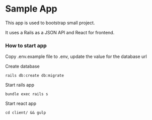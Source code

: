 # Sample App

This app is used to bootstrap small project.

It uses a Rails as a JSON API and React for frontend.



### How to start app

Copy .env.example file to .env, update the value for the database url

Create database

    rails db:create db:migrate

Start rails app

    bundle exec rails s

Start react app

    cd client/ && gulp
